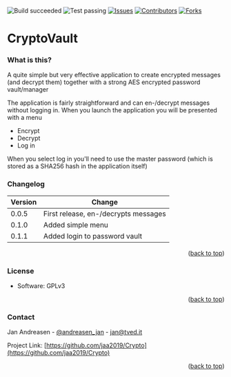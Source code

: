 ![Build succeeded][build-shield]
![Test passing][test-shield]
[![Issues][issues-shield]][issues-url]
[![Contributors][contributors-shield]][contributors-url]
[![Forks][forks-shield]][forks-url]
# CryptoVault

### What is this?
A quite simple but very effective application to create encrypted messages (and decrypt them) together with a strong AES encrypted password vault/manager

The application is fairly straightforward and can en-/decrypt messages without logging in.
When you launch the application you will be presented with a menu
- Encrypt
- Decrypt
- Log in

When you select log in you'll need to use the master password (which is stored as a SHA256 hash in the application itself)

### Changelog
| Version | Change |
|-|-|
| 0.0.5 | First release, en-/decrypts messages |
| 0.1.0 | Added simple menu |
| 0.1.1 | Added login to password vault |
<p align="right">(<a href="#top">back to top</a>)</p>

### License
* Software: GPLv3
<p align="right">(<a href="#top">back to top</a>)</p>


### Contact

Jan Andreasen - [@andreasen_jan](https://twitter.com/andreasen_jan) - jan@tved.it

Project Link: [https://github.com/jaa2019/Crypto](https://github.com/jaa2019/Crypto)
<p align="right">(<a href="#top">back to top</a>)</p>


<!-- MARKDOWN LINKS & IMAGES -->
<!-- https://www.markdownguide.org/basic-syntax/#reference-style-links -->
[build-shield]: https://img.shields.io/badge/Build-succeeded-brightgreen.svg
[test-shield]: https://img.shields.io/badge/Tests-passing-brightgreen.svg
[contributors-shield]: https://img.shields.io/badge/Contributors-2-brightgreen.svg
[contributors-url]: https://github.com/jaa2019/SerialLogger/graphs/contributors
[forks-shield]: https://img.shields.io/badge/Forks-0-blue.svg
[forks-url]: https://github.com/jaa2019/SerialLogger/network/members
[issues-shield]: https://img.shields.io/badge/Issues-1-brightgreen.svg
[issues-url]: https://github.com/jaa2019/SerialLogger/issues
